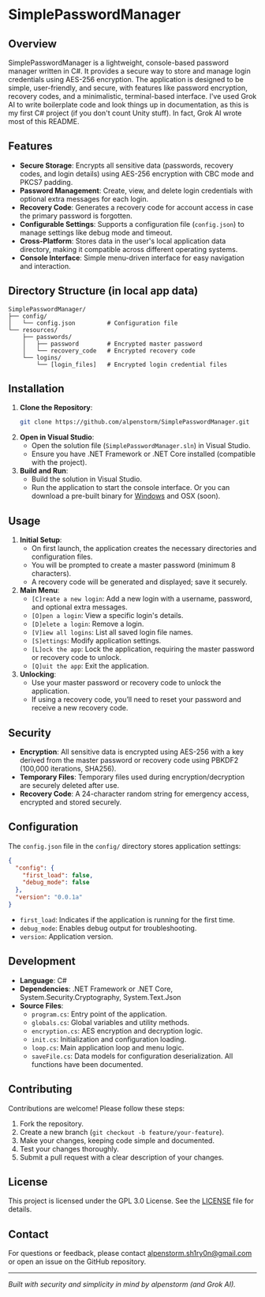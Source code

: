 # SimplePasswordManager

## Overview
SimplePasswordManager is a lightweight, console-based password manager written in C#. It provides a secure way to store and manage login credentials using AES-256 encryption. The application is designed to be simple, user-friendly, and secure, with features like password encryption, recovery codes, and a minimalistic, terminal-based interface. 
I've used Grok AI to write boilerplate code and look things up in documentation, as this is my first C# project (if you don't count Unity stuff). In fact, Grok AI wrote most of this README.

## Features
- **Secure Storage**: Encrypts all sensitive data (passwords, recovery codes, and login details) using AES-256 encryption with CBC mode and PKCS7 padding.
- **Password Management**: Create, view, and delete login credentials with optional extra messages for each login.
- **Recovery Code**: Generates a recovery code for account access in case the primary password is forgotten.
- **Configurable Settings**: Supports a configuration file (`config.json`) to manage settings like debug mode and timeout.
- **Cross-Platform**: Stores data in the user's local application data directory, making it compatible across different operating systems.
- **Console Interface**: Simple menu-driven interface for easy navigation and interaction.

## Directory Structure (in local app data)
```
SimplePasswordManager/
├── config/
│   └── config.json         # Configuration file
└── resources/
    ├── passwords/
    │   ├── password        # Encrypted master password
    │   └── recovery_code   # Encrypted recovery code
    └── logins/
        └── [login_files]   # Encrypted login credential files
```

## Installation
1. **Clone the Repository**:
   ```bash
   git clone https://github.com/alpenstorm/SimplePasswordManager.git
   ```
2. **Open in Visual Studio**:
   - Open the solution file (`SimplePasswordManager.sln`) in Visual Studio.
   - Ensure you have .NET Framework or .NET Core installed (compatible with the project).
3. **Build and Run**:
   - Build the solution in Visual Studio.
   - Run the application to start the console interface.
Or you can download a pre-built binary for [Windows](https://github.com/alpenstorm/SimplePasswordManager/releases/download/v1.0.0/install.exe) and OSX (soon).

## Usage
1. **Initial Setup**:
   - On first launch, the application creates the necessary directories and configuration files.
   - You will be prompted to create a master password (minimum 8 characters).
   - A recovery code will be generated and displayed; save it securely.
2. **Main Menu**:
   - `[C]reate a new login`: Add a new login with a username, password, and optional extra messages.
   - `[O]pen a login`: View a specific login's details.
   - `[D]elete a login`: Remove a login.
   - `[V]iew all logins`: List all saved login file names.
   - `[S]ettings`: Modify application settings.
   - `[L]ock the app`: Lock the application, requiring the master password or recovery code to unlock.
   - `[Q]uit the app`: Exit the application.
3. **Unlocking**:
   - Use your master password or recovery code to unlock the application.
   - If using a recovery code, you’ll need to reset your password and receive a new recovery code.

## Security
- **Encryption**: All sensitive data is encrypted using AES-256 with a key derived from the master password or recovery code using PBKDF2 (100,000 iterations, SHA256).
- **Temporary Files**: Temporary files used during encryption/decryption are securely deleted after use.
- **Recovery Code**: A 24-character random string for emergency access, encrypted and stored securely.

## Configuration
The `config.json` file in the `config/` directory stores application settings:
```json
{
  "config": {
    "first_load": false,
    "debug_mode": false
  },
  "version": "0.0.1a"
}
```
- `first_load`: Indicates if the application is running for the first time.
- `debug_mode`: Enables debug output for troubleshooting.
- `version`: Application version.

## Development
- **Language**: C#
- **Dependencies**: .NET Framework or .NET Core, System.Security.Cryptography, System.Text.Json
- **Source Files**:
  - `program.cs`: Entry point of the application.
  - `globals.cs`: Global variables and utility methods.
  - `encryption.cs`: AES encryption and decryption logic.
  - `init.cs`: Initialization and configuration loading.
  - `loop.cs`: Main application loop and menu logic.
  - `saveFile.cs`: Data models for configuration deserialization.
All functions have been documented.

## Contributing
Contributions are welcome! Please follow these steps:
1. Fork the repository.
2. Create a new branch (`git checkout -b feature/your-feature`).
3. Make your changes, keeping code simple and documented.
4. Test your changes thoroughly.
5. Submit a pull request with a clear description of your changes.

## License
This project is licensed under the GPL 3.0 License. See the [LICENSE](LICENSE) file for details.

## Contact
For questions or feedback, please contact alpenstorm.sh1ry0n@gmail.com or open an issue on the GitHub repository.

---
*Built with security and simplicity in mind by alpenstorm (and Grok AI).*
